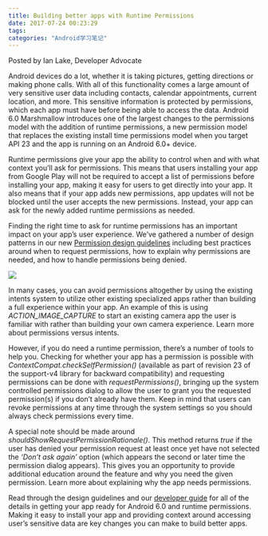 ```yaml
---
title: Building better apps with Runtime Permissions
date: 2017-07-24 00:23:29
tags:
categories: "Android学习笔记"
---
```


Posted by Ian Lake, Developer Advocate

Android devices do a lot, whether it is taking pictures, getting directions or making phone calls. With all of this functionality comes a large amount of very sensitive user data including contacts, calendar appointments, current location, and more. This sensitive information is protected by permissions, which each app must have before being able to access the data. Android 6.0 Marshmallow introduces one of the largest changes to the permissions model with the addition of runtime permissions, a new permission model that replaces the existing install time permissions model when you target API 23 and the app is running on an Android 6.0+ device.

Runtime permissions give your app the ability to control when and with what context you’ll ask for permissions. This means that users installing your app from Google Play will not be required to accept a list of permissions before installing your app, making it easy for users to get directly into your app. It also means that if your app adds new permissions, app updates will not be blocked until the user accepts the new permissions. Instead, your app can ask for the newly added runtime permissions as needed.

Finding the right time to ask for runtime permissions has an important impact on your app’s user experience. We’ve gathered a number of design patterns in our new [Permission design guidelines](https://www.google.com/design/spec/patterns/permissions.html?utm_campaign=runtime-permissions-827&utm_source=dac&utm_medium=blog) including best practices around when to request permissions, how to explain why permissions are needed, and how to handle permissions being denied.

<!--more-->

![](/images/categories/android/android_notes/062/runtime-permission-promt.png)

In many cases, you can avoid permissions altogether by using the existing intents system to utilize other existing specialized apps rather than building a full experience within your app. An example of this is using _ACTION_IMAGE_CAPTURE_ to start an existing camera app the user is familiar with rather than building your own camera experience. Learn more about permissions versus intents.

However, if you do need a runtime permission, there’s a number of tools to help you. Checking for whether your app has a permission is possible with _ContextCompat.checkSelfPermission()_ (available as part of revision 23 of the support-v4 library for backward compatibility) and requesting permissions can be done with _requestPermissions()_, bringing up the system controlled permissions dialog to allow the user to grant you the requested permission(s) if you don’t already have them. Keep in mind that users can revoke permissions at any time through the system settings so you should always check permissions every time.

A special note should be made around _shouldShowRequestPermissionRationale()_. This method returns _true_ if the user has denied your permission request at least once yet have not selected the _‘Don’t ask again’_ option (which appears the second or later time the permission dialog appears). This gives you an opportunity to provide additional education around the feature and why you need the given permission. Learn more about explaining why the app needs permissions.

Read through the design guidelines and our [developer guide](https://developer.android.com/training/permissions/index.html?utm_campaign=runtime-permissions-827&utm_source=dac&utm_medium=blog) for all of the details in getting your app ready for Android 6.0 and runtime permissions. Making it easy to install your app and providing context around accessing user’s sensitive data are key changes you can make to build better apps.
